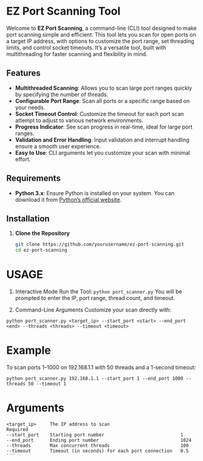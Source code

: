 # EZ Port Scanning Tool

Welcome to **EZ Port Scanning**, a command-line (CLI) tool designed to make port scanning simple and efficient. This tool lets you scan for open ports on a target IP address, with options to customize the port range, set threading limits, and control socket timeouts. It’s a versatile tool, built with multithreading for faster scanning and flexibility in mind.

## Features

- **Multithreaded Scanning**: Allows you to scan large port ranges quickly by specifying the number of threads.
- **Configurable Port Range**: Scan all ports or a specific range based on your needs.
- **Socket Timeout Control**: Customize the timeout for each port scan attempt to adjust to various network environments.
- **Progress Indicator**: See scan progress in real-time, ideal for large port ranges.
- **Validation and Error Handling**: Input validation and interrupt handling ensure a smooth user experience.
- **Easy to Use**: CLI arguments let you customize your scan with minimal effort.

## Requirements

- **Python 3.x**: Ensure Python is installed on your system. You can download it from [Python’s official website](https://www.python.org/downloads/).
  
## Installation 

1. **Clone the Repository**
   ```bash
   git clone https://github.com/yourusername/ez-port-scanning.git
   cd ez-port-scanning


# USAGE

1. Interactive Mode
Run the Tool: 
```python port_scanner.py```
You will be prompted to enter the IP, port range, thread count, and timeout.

2. Command-Line Arguments
Customize your scan directly with:

```python port_scanner.py <target_ip> --start_port <start> --end_port <end> --threads <threads> --timeout <timeout>```

# Example
To scan ports 1–1000 on 192.168.1.1 with 50 threads and a 1-second timeout:

```python port_scanner.py 192.168.1.1 --start_port 1 --end_port 1000 --threads 50 --timeout 1```

# Arguments
 ```Argument	Description	Default
<target_ip>     The IP address to scan	                        Required
--start_port	Starting port number	                        1
--end_port	    Ending port number	                            1024
--threads	    Max concurrent threads	                        100
--timeout	    Timeout (in seconds) for each port connection	0.5 ```
